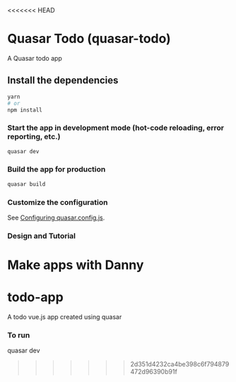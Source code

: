 <<<<<<< HEAD
# Quasar Todo (quasar-todo)

A Quasar todo app

## Install the dependencies
```bash
yarn
# or
npm install
```

### Start the app in development mode (hot-code reloading, error reporting, etc.)
```bash
quasar dev
```


### Build the app for production
```bash
quasar build
```

### Customize the configuration
See [Configuring quasar.config.js](https://v2.quasar.dev/quasar-cli-webpack/quasar-config-js).

### Design and Tutorial
Make apps with Danny
=======
# todo-app
A todo vue.js app created using quasar

### To run
quasar dev
>>>>>>> 2d351d4232ca4be398c6f794879472d96390b91f
